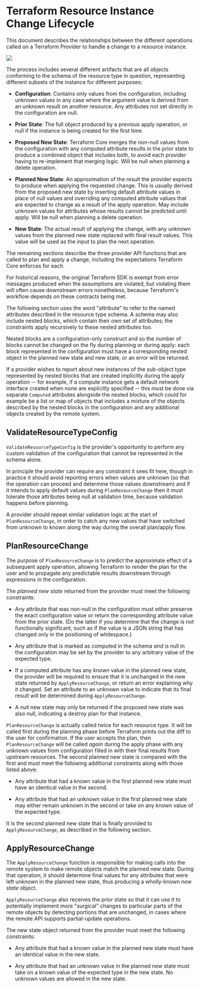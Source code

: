 # Terraform Resource Instance Change Lifecycle

This document describes the relationships between the different operations
called on a Terraform Provider to handle a change to a resource instance.

![](https://gist.githubusercontent.com/apparentlymart/c4e401cdb724fa5b866850c78569b241/raw/fefa90ce625c240d5323ea28c92943c2917e36e3/resource_instance_change_lifecycle.png)

The process includes several different artifacts that are all objects
conforming to the schema of the resource type in question, representing
different subsets of the instance for different purposes:

* **Configuration**: Contains only values from the configuration, including
  unknown values in any case where the argument value is derived from an
  unknown result on another resource. Any attributes not set directly in the
  configuration are null.

* **Prior State**: The full object produced by a previous apply operation, or
  null if the instance is being created for the first time.

* **Proposed New State**: Terraform Core merges the non-null values from
  the configuration with any computed attribute results in the prior state
  to produce a combined object that includes both, to avoid each provider
  having to re-implement that merging logic. Will be null when planning a
  delete operation.

* **Planned New State**: An approximation of the result the provider expects
  to produce when applying the requested change. This is usually derived from
  the proposed new state by inserting default attribute values in place of
  null values and overriding any computed attribute values that are expected
  to change as a result of the apply operation. May include unknown values
  for attributes whose results cannot be predicted until apply. Will be null
  when planning a delete operation.

* **New State**: The actual result of applying the change, with any unknown
  values from the planned new state replaced with final result values. This
  value will be used as the input to plan the next operation.

The remaining sections describe the three provider API functions that are
called to plan and apply a change, including the expectations Terraform Core
enforces for each.

For historical reasons, the original Terraform SDK is exempt from error
messages produced when the assumptions are violated, but violating them will
often cause downstream errors nonetheless, because Terraform's workflow
depends on these contracts being met.

The following section uses the word "attribute" to refer to the named
attributes described in the resource type schema. A schema may also include
nested blocks, which contain their _own_ set of attributes; the constraints
apply recursively to these nested attributes too.

Nested blocks are a configuration-only construct and so the number of blocks
cannot be changed on the fly during planning or during apply: each block
represented in the configuration must have a corresponding nested object in
the planned new state and new state, or an error will be returned.

If a provider wishes to report about new instances of the sub-object type
represented by nested blocks that are created implicitly during the apply
operation -- for example, if a compute instance gets a default network
interface created when none are explicitly specified -- this must be done via
separate `Computed` attributes alongside the nested blocks, which could for
example be a list or map of objects that includes a mixture of the objects
described by the nested blocks in the configuration and any additional objects
created by the remote system.

## ValidateResourceTypeConfig

`ValidateResourceTypeConfig` is the provider's opportunity to perform any
custom validation of the configuration that cannot be represented in the schema
alone.

In principle the provider can require any constraint it sees fit here, though
in practice it should avoid reporting errors when values are unknown (so that
the operation can proceed and determine those values downstream) and if
it intends to apply default values during `PlanResourceChange` then it must
tolerate those attributes being null at validation time, because validation
happens before planning.

A provider should repeat similar validation logic at the start of
`PlanResourceChange`, in order to catch any new
values that have switched from unknown to known along the way during the
overall plan/apply flow.

## PlanResourceChange

The purpose of `PlanResourceChange` is to predict the approximate effect of
a subsequent apply operation, allowing Terraform to render the plan for the
user and to propagate any predictable results downstream through expressions
in the configuration.

The _planned new state_ returned from the provider must meet the following
constraints:

* Any attribute that was non-null in the configuration must either preserve
  the exact configuration value or return the corresponding attribute value
  from the prior state. (Do the latter if you determine that the change is not
  functionally significant, such as if the value is a JSON string that has
  changed only in the positioning of whitespace.)

* Any attribute that is marked as computed in the schema _and_ is null in the
  configuration may be set by the provider to any arbitrary value of the
  expected type.

* If a computed attribute has any _known_ value in the planned new state, the
  provider will be required to ensure that it is unchanged in the new state
  returned by `ApplyResourceChange`, or return an error explaining why it
  changed. Set an attribute to an unknown value to indicate that its final
  result will be determined during `ApplyResourceChange`.

* A null new state may only be returned if the proposed new state was also null,
  indicating a destroy plan for that instance.

`PlanResourceChange` is actually called twice for each resource type.
It will be called first during the planning phase before Terraform prints out
the diff to the user for confirmation. If the user accepts the plan, then
`PlanResourceChange` will be called _again_ during the apply phase with any
unknown values from configuration filled in with their final results from
upstream resources. The second planned new state is compared with the first
and must meet the following additional constraints along with those listed
above:

* Any attribute that had a known value in the first planned new state must
  have an identical value in the second.

* Any attribute that had an unknown value in the first planned new state may
  either remain unknown in the second or take on any known value of the
  expected type.

It is the second planned new state that is finally provided to
`ApplyResourceChange`, as described in the following section.

## ApplyResourceChange

The `ApplyResourceChange` function is responsible for making calls into the
remote system to make remote objects match the planned new state. During that
operation, it should determine final values for any attributes that were left
unknown in the planned new state, thus producing a wholly-known _new state_
object.

`ApplyResourceChange` also receives the prior state so that it can use it
to potentially implement more "surgical" changes to particular parts of
the remote objects by detecting portions that are unchanged, in cases where the
remote API supports partial-update operations.

The new state object returned from the provider must meet the following
constraints:

* Any attribute that had a known value in the planned new state must have an
  identical value in the new state.

* Any attribute that had an unknown value in the planned new state must take
  on a known value of the expected type in the new state. No unknown values
  are allowed in the new state.
